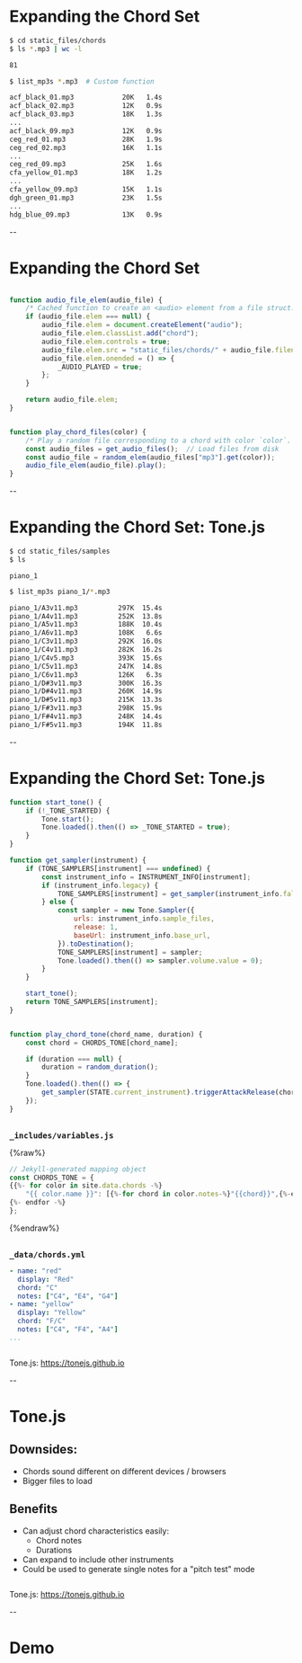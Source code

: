 # Expanding the Chord Set

```bash
$ cd static_files/chords
$ ls *.mp3 | wc -l
```

```txt
81
```

```bash
$ list_mp3s *.mp3  # Custom function
```

```txt
acf_black_01.mp3            20K   1.4s
acf_black_02.mp3            12K   0.9s
acf_black_03.mp3            18K   1.3s
...
acf_black_09.mp3            12K   0.9s
ceg_red_01.mp3              28K   1.9s
ceg_red_02.mp3              16K   1.1s
...
ceg_red_09.mp3              25K   1.6s
cfa_yellow_01.mp3           18K   1.2s
...
cfa_yellow_09.mp3           15K   1.1s
dgh_green_01.mp3            23K   1.5s
...
hdg_blue_09.mp3             13K   0.9s
```

--

# Expanding the Chord Set

```js

function audio_file_elem(audio_file) {
    /* Cached function to create an <audio> element from a file struct. */
    if (audio_file.elem === null) {
        audio_file.elem = document.createElement("audio");
        audio_file.elem.classList.add("chord");
        audio_file.elem.controls = true;
        audio_file.elem.src = "static_files/chords/" + audio_file.filename;
        audio_file.elem.onended = () => {
            _AUDIO_PLAYED = true;
        };
    }

    return audio_file.elem;
}


function play_chord_files(color) {
    /* Play a random file corresponding to a chord with color `color`. */
    const audio_files = get_audio_files();  // Load files from disk
    const audio_file = random_elem(audio_files["mp3"].get(color));
    audio_file_elem(audio_file).play();
}
```

--

# Expanding the Chord Set: Tone.js

```bash
$ cd static_files/samples
$ ls
```

```text
piano_1
```

```bash
$ list_mp3s piano_1/*.mp3
```

```txt
piano_1/A3v11.mp3          297K  15.4s
piano_1/A4v11.mp3          252K  13.8s
piano_1/A5v11.mp3          188K  10.4s
piano_1/A6v11.mp3          108K   6.6s
piano_1/C3v11.mp3          292K  16.0s
piano_1/C4v11.mp3          282K  16.2s
piano_1/C4v5.mp3           393K  15.6s
piano_1/C5v11.mp3          247K  14.8s
piano_1/C6v11.mp3          126K   6.3s
piano_1/D#3v11.mp3         300K  16.3s
piano_1/D#4v11.mp3         260K  14.9s
piano_1/D#5v11.mp3         215K  13.3s
piano_1/F#3v11.mp3         298K  15.9s
piano_1/F#4v11.mp3         248K  14.4s
piano_1/F#5v11.mp3         194K  11.8s
```

--

# Expanding the Chord Set: Tone.js

```js
function start_tone() {
    if (!_TONE_STARTED) {
        Tone.start();
        Tone.loaded().then(() => _TONE_STARTED = true);
    }
}

function get_sampler(instrument) {
    if (TONE_SAMPLERS[instrument] === undefined) {
        const instrument_info = INSTRUMENT_INFO[instrument];
        if (instrument_info.legacy) {
            TONE_SAMPLERS[instrument] = get_sampler(instrument_info.fallback);
        } else {
            const sampler = new Tone.Sampler({
                urls: instrument_info.sample_files,
                release: 1,
                baseUrl: instrument_info.base_url,
            }).toDestination();
            TONE_SAMPLERS[instrument] = sampler;
            Tone.loaded().then(() => sampler.volume.value = 0);
        }
    }

    start_tone();
    return TONE_SAMPLERS[instrument];
}

```
<!-- .element: class="fragment disappearing-fragment nospace-fragment fade-out" data-fragment-index="0"-->

```js

function play_chord_tone(chord_name, duration) {
    const chord = CHORDS_TONE[chord_name];

    if (duration === null) {
        duration = random_duration();
    }
    Tone.loaded().then(() => {
        get_sampler(STATE.current_instrument).triggerAttackRelease(chord, duration);
    });
}
```
<br/>

<div class="fragment disappearing-fragment nospace-fragment fade-in"
     data-fragment-index="0">
<b><tt>_includes/variables.js</tt></b>

{%raw%}
```js
// Jekyll-generated mapping object
const CHORDS_TONE = {
{{%- for color in site.data.chords -%}
    "{{ color.name }}": [{%-for chord in color.notes-%}"{{chord}}",{%-endfor-%}],
{%- endfor -%}
};

```
{%endraw%}
</div>
<br/>

<div class="fragment disappearing-fragment nospace-fragment fade-in"
     data-fragment-index="0">
<b><tt>_data/chords.yml</tt></b>

```yaml
- name: "red"
  display: "Red"
  chord: "C"
  notes: ["C4", "E4", "G4"]
- name: "yellow"
  display: "Yellow"
  chord: "F/C"
  notes: ["C4", "F4", "A4"]
...
```
</div>

<div style="margin-top: 2em">Tone.js: <a href="https://tonejs.github.io/">https://tonejs.github.io</a></div>

--

# Tone.js

## Downsides:

- Chords sound different on different devices / browsers
- Bigger files to load

## Benefits

- Can adjust chord characteristics easily:
    - Chord notes
    - Durations
- Can expand to include other instruments
- Could be used to generate single notes for a "pitch test" mode

<div style="margin-top:2em">Tone.js: <a href="https://tonejs.github.io/">https://tonejs.github.io</a></div>

--

# Demo
